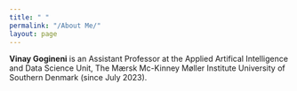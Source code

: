 ```yaml
---
title: " "
permalink: "/About Me/"
layout: page
---
```


**Vinay Gogineni** is an Assistant Professor at the Applied Artifical Intelligence and Data Science Unit, 
The Mærsk Mc-Kinney Møller Institute University of Southern Denmark (since July 2023).
